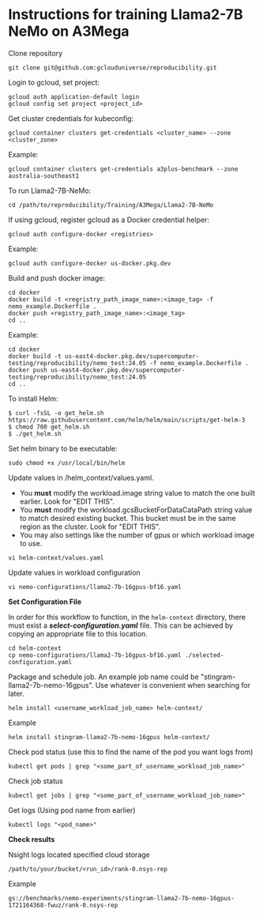 # Instructions for training Llama2-7B NeMo on A3Mega


Clone repository


```
git clone git@github.com:gclouduniverse/reproducibility.git
```


Login to gcloud, set project:


```
gcloud auth application-default login
gcloud config set project <project_id>
```


Get cluster credentials for kubeconfig:


```
gcloud container clusters get-credentials <cluster_name> --zone <cluster_zone>
```


Example:


```
gcloud container clusters get-credentials a3plus-benchmark --zone australia-southeast1
```


To run Llama2-7B-NeMo:


```
cd /path/to/reproducibility/Training/A3Mega/Llama2-7B-NeMo
```


If using gcloud, register gcloud as a Docker credential helper:


```
gcloud auth configure-docker <registries>
```


Example:


```
gcloud auth configure-docker us-docker.pkg.dev
```


Build and push docker image:


```
cd docker
docker build -t <regristry_path_image_name>:<image_tag> -f nemo_example.Dockerfile .
docker push <registry_path_image_name>:<image_tag>
cd ..
```


Example:


```
cd docker
docker build -t us-east4-docker.pkg.dev/supercomputer-testing/reproducibility/nemo_test:24.05 -f nemo_example.Dockerfile .
docker push us-east4-docker.pkg.dev/supercomputer-testing/reproducibility/nemo_test:24.05
cd ..
```


To install Helm:


```
$ curl -fsSL -o get_helm.sh https://raw.githubusercontent.com/helm/helm/main/scripts/get-helm-3
$ chmod 700 get_helm.sh
$ ./get_helm.sh
```


Set helm binary to be executable:


```
sudo chmod +x /usr/local/bin/helm 
```


Update values in /helm_context/values.yaml.


- You **must** modify the workload.image string value to match the one built earlier. Look for "EDIT THIS".
- You **must** modify the workload.gcsBucketForDataCataPath string value to match desired existing bucket. This bucket must be in the same region as the cluster. Look for "EDIT THIS".
- You may also settings like the number of gpus or which workload image to use. 


```
vi helm-context/values.yaml
```


Update values in workload configuration


```
vi nemo-configurations/llama2-7b-16gpus-bf16.yaml
```


**Set Configuration File**

In order for this workflow to function, in the ```helm-context``` directory, there must exist a **_select-configuration.yaml_** file. This can be achieved by copying an appropriate file to this location.


```
cd helm-context
cp nemo-configurations/llama2-7b-16gpus-bf16.yaml ./selected-configuration.yaml
```


Package and schedule job. An example job name could be "stingram-llama2-7b-nemo-16gpus". Use whatever is convenient when searching for later.


```
helm install <username_workload_job_name> helm-context/
```


Example


```
helm install stingram-llama2-7b-nemo-16gpus helm-context/
```


Check pod status (use this to find the name of the pod you want logs from)


```
kubectl get pods | grep "<some_part_of_username_workload_job_name>"
```


Check job status


```
kubectl get jobs | grep "<some_part_of_username_workload_job_name>"
```


Get logs (Using pod name from earlier)


```
kubectl logs "<pod_name>"
```


**Check results**


Nsight logs located specified cloud storage


```
/path/to/your/bucket/<run_id>/rank-0.nsys-rep
```

Example


```
gs://benchmarks/nemo-experiments/stingram-llama2-7b-nemo-16gpus-1721164368-fwuz/rank-0.nsys-rep
```
